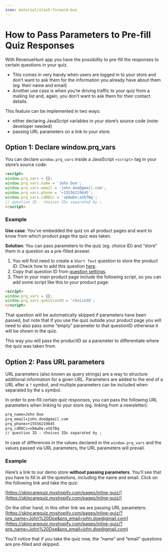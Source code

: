 ```yaml
---
icon: material/slash-forward-box
---
```


# How to Pass Parameters to Pre-fill Quiz Responses

With RevenueHunt app you have the possibility to pre-fill the responses to certain questions in your quiz. 

- This comes in very handy when users are logged in to your store and don’t want to ask them for the information you already have about them (eg. their name and email).
- Another use case is when you’re driving traffic to your quiz from a mailing list and, again, you don’t want to ask them for their contact details.

This feature can be implemented in two ways:

- either declaring JavaScript variables in your store’s source code (note: developer needed)
- passing URL parameters on a link to your store.

## Option 1: Declare window.prq_vars

You can declare `window.prq_vars` inside a JavaScript `<script>` tag in your store’s source code:

```html
<script>
window.prq_vars = {};
window.prq_vars.name = 'John Doe';
window.prq_vars.email = 'john.doe@gmail.com';
window.prq_vars.phone = '+15556219645';
window.prq_vars.cdRDCc = 'xDAwDe;aSEfBq';
// question ID - choices IDs separated by ;
</script>
```

### Example

**Use case**: You’ve embedded the quiz on all product pages and want to know from which product page the quiz was taken.

**Solution**: You can pass parameters to the quiz (eg. choice ID) and “store” them in a question as a pre-filled answer.

 
1. You will first need to create a `Short Text` question to store the product ID. Check how to add this question [here](/reference/quiz-builder/questions/#question-types).
2. Copy that question ID from [question settings](/reference/quiz-builder/questions/#question-settings).
3. Then in your main product page include the following script, so you can add some script like this to your product page:

```html
<script>
window.prq_vars = {}; 
window.prq_vars.questionID = 'choiceID';
</script>
```

That question will be automatically skipped if parameters have been passed, but note that if you use the quiz outside your product page you will need to also pass some “empty” parameter to that questionID otherwise it will be shown in the quiz.
 
This way you will pass the productID as a parameter to differentiate where the quiz was taken from.

## Option 2: Pass URL parameters

URL parameters (also known as query strings) are a way to structure additional information for a given URL. Parameters are added to the end of a URL after a `?` symbol, and multiple parameters can be included when separated by the `&` symbol.

In order to pre-fill certain quiz responses, you can pass the following URL parameters when linking to your store (eg. linking from a newsletter):

```html
prq_name=John Doe
prq_email=john.doe@gmail.com
prq_phone=+15556219645
prq_cdRDCc=xDAwDe;aSEfBq
// question ID - choices IDs separated by ;
```

In case of differences in the values declared in the `window.prq_vars` and the values passed via URL parameters, the URL parameters will prevail.

### Example

Here’s a link to our demo store **without passing parameters**. You’ll see that you have to fill in all the questions, including the name and email. Click on the following link and take the quiz:

[https://skincarequiz.myshopify.com/pages/inline-quiz/](https://skincarequiz.myshopify.com/pages/inline-quiz/)


On the other hand, in this other link we are passing URL parameters:
[https://skincarequiz.myshopify.com/pages/inline-quiz/?prq_name=John%20Doe&prq_email=john.doe@gmail.com](https://skincarequiz.myshopify.com/pages/inline-quiz/?prq_name=John%20Doe&prq_email=john.doe@gmail.com)

You’ll notice that if you take the quiz now, the “name” and “email” questions are pre-filled and skipped.